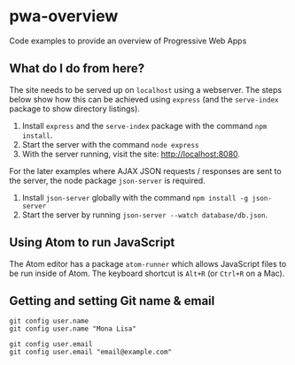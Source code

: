 
# pwa-overview
Code examples to provide an overview of Progressive Web Apps



## What do I do from here?

The site needs to be served up on `localhost` using a webserver.
The steps below show how this can be achieved using `express` (and the `serve-index` package to show directory listings).

1. Install `express` and the `serve-index` package with the command `npm install`.
2. Start the server with the command `node express`
3. With the server running, visit the site: [http://localhost:8080](http://localhost:8080).

For the later examples where AJAX JSON requests / responses are sent to the server, the node package `json-server` is required.

1. Install `json-server` globally with the command `npm install -g json-server`
2. Start the server by running `json-server --watch database/db.json`.


## Using Atom to run JavaScript
The Atom editor has a package `atom-runner` which allows JavaScript files to be run inside of Atom.
The keyboard shortcut is `Alt+R` (or `Ctrl+R` on a Mac).

## Getting and setting Git name & email
`git config user.name`<br />
`git config user.name "Mona Lisa"`<br />

`git config user.email`<br />
`git config user.email "email@example.com"`<br />